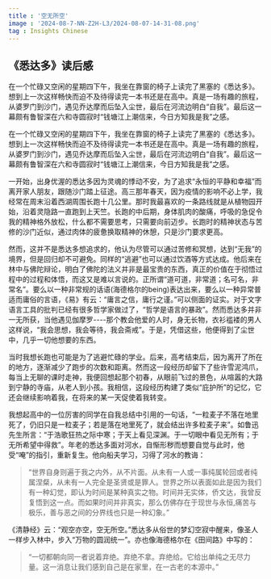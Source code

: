 ```yaml
---
title : '空无所空'
image : '2024-08-7-NN-Z2H-L3/2024-08-07-14-31-08.png'
tag : Insights Chinese
---
```

## 《悉达多》读后感
在一个忙碌又空闲的星期四下午，我坐在靠窗的椅子上读完了黑塞的《悉达多》。想到上一次这样畅快而迫不及待得读完一本书还是在高中。真是一场有趣的旅程，从婆罗门到沙门，遇见乔达摩而后坠入尘世，最后在河流边明白“自我”。最后这一幕颇有鲁智深在六和寺圆寂时“钱塘江上潮信来，今日方知我是我”之感。
<!--more-->

​    在一个忙碌又空闲的星期四下午，我坐在靠窗的椅子上读完了黑塞的《悉达多》。想到上一次这样畅快而迫不及待得读完一本书还是在高中。真是一场有趣的旅程，从婆罗门到沙门，遇见乔达摩而后坠入尘世，最后在河流边明白“自我”。最后这一幕颇有鲁智深在六和寺圆寂时“钱塘江上潮信来，今日方知我是我”之感。

​    一开始，出身优渥的悉达多因为灵魂的悸动不安，为了追求“永恒的平静和幸福”而离开家人朋友，跟随沙门踏上征途。高三那年春天，因为疫情的影响不必上学，我经常在周末沿着西湖周围长跑十几公里。那时我最喜欢的一条路线就是从植物园开始，沿着灵隐路一直跑到上天竺。长跑的中后期，身体肌肉的酸痛，呼吸的急促令我的精神格外放松，什么都不需要思考，只需要向前迈步。长跑时的精神状态与苦修的沙门近似，通过肉体的疲惫换取精神的休憩，只是沙门要求更高。

​    然而，这并不是悉达多想追求的，他认为尽管可以通过苦修和冥想，达到“无我”的境界，但是回归却不可避免。同样的“逃避”也可以通过饮酒等方式达成。他后来在林中与佛陀辩论，明白了佛陀的法义并非是最宝贵的东西，真正的价值在于彻悟过程中的过程和体悟，而这又是难以言说的。正所谓“道可道，非常道；名可名，非常名”。要么以一种非常规的话语(海德格尔的being)表达出来，要么以一种异常普适而庸俗的言语，《易》有云：“庸言之信，庸行之谨。”可以侧面的证实。对于文字语言工具的批判已经有很多哲学家做过了，“哲学是语言的暴政”。然而悉达多并非一无所获，当他遇见伽摩罗----那个教会他爱的人时，身无长物，衣衫褴褛的男人这样说，“我会思想，我会等待，我会斋戒”。于是，凭借这些，他便得到了尘世中，几乎一切他想要的东西。

​    当时我想长跑也可能是为了逃避忙碌的学业。后来，高考结束后，因为离开了所在的地方，逐渐减少了跑步的次数和距离。然而这一段经历却留下了些许雪泥鸿爪，每当上无聊的课时走神，我便回想起那个初春，从眼前飞过的景色，从喧嚣的大路到宁静的寺庙，从老人到小孩。我相信，这段经历构建了类似“庇护所”的记忆，它还会继续影响着我，在将来的某一天促使着我转变。

​    我想起高中的一位厉害的同学在自我总结中引用的一句话，“一粒麦子不落在地里死了，仍旧只是一粒麦子；若是落在地里死了，就会结出许多粒麦子来”。如鲁迅先生所言：“于浩歌狂热之际中寒；于天上看见深渊。于一切眼中看见无所有；于无所希望中得救”。年老的悉达多面对河水，自惭形秽而想要自觉与此时，他受“唵”的指引，重新复生。他向船夫学习，习得了河水的教诲：

> “世界自身则遍于我之内外，从不片面。从未有一人或一事纯属轮回或者纯属涅粲，从未有一人完全是圣贤或是罪人。世界之所以表面如此是因为我们有一种幻觉，即认为时间是某种真实之物。时间并无实体，侨文达，我曾反复悟到这一点。而如果时间并非真实，那么仿佛存在于现世与永恒,痛苦与极乐，善与恶之间的分界线也只是一种幻象。”

​    《清静经》云：“观空亦空，空无所空。”悉达多从俗世的梦幻空寂中醒来，像圣人一样步入林中，步入“万物的圆润统一”。亦也像海德格尔在《田间路》中写的：

> “一切都朝向同一者说着弃绝。弃绝不拿。弃绝给。它给出单纯之无尽力量。这一消息让我们感到自己是在家里，在一古老的本源中。”